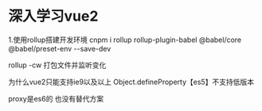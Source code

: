 # 深入学习vue2


1.使用rollup搭建开发环境
 cnpm i rollup rollup-plugin-babel @babel/core @babel/preset-env --save-dev

 rollup -cw 打包文件并监听变化


 为什么vue2只能支持ie9以及以上
 Object.defineProperty【es5】不支持低版本

 proxy是es6的  也没有替代方案
